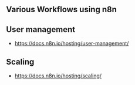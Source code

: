 ## Various Workflows using n8n


## User management
- https://docs.n8n.io/hosting/user-management/

## Scaling
- https://docs.n8n.io/hosting/scaling/
